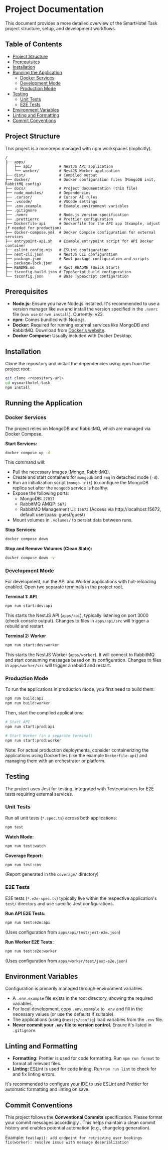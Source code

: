 # Project Documentation

This document provides a more detailed overview of the SmartHotel Task project structure, setup, and development workflows.

## Table of Contents

- [Project Structure](#project-structure)
- [Prerequisites](#prerequisites)
- [Installation](#installation)
- [Running the Application](#running-the-application)
  - [Docker Services](#docker-services)
  - [Development Mode](#development-mode)
  - [Production Mode](#production-mode)
- [Testing](#testing)
  - [Unit Tests](#unit-tests)
  - [E2E Tests](#e2e-tests)
- [Environment Variables](#environment-variables)
- [Linting and Formatting](#linting-and-formatting)
- [Commit Conventions](#commit-conventions)

## Project Structure

This project is a monorepo managed with npm workspaces (implicitly).

```
/
├── apps/
│   ├── api/            # NestJS API application
│   └── worker/         # NestJS Worker application
├── dist/               # Compiled output
├── docker/             # Docker configuration files (MongoDB init, RabbitMQ config)
├── docs/               # Project documentation (this file)
├── node_modules/       # Dependencies
├── .cursor/            # Cursor AI rules
├── .vscode/            # VSCode settings
├── .env.example        # Example environment variables
├── .gitignore
├── .nvmrc              # Node.js version specification
├── .prettierrc         # Prettier configuration
├── Dockerfile-api      # Dockerfile for the API app (Example, adjust if needed for production)
├── docker-compose.yml  # Docker Compose configuration for external services
├── entrypoint-api.sh   # Example entrypoint script for API Docker container
├── eslint.config.mjs   # ESLint configuration
├── nest-cli.json       # NestJS CLI configuration
├── package.json        # Root package configuration and scripts
├── package-lock.json
├── README.md           # Root README (Quick Start)
├── tsconfig.build.json # TypeScript build configuration
└── tsconfig.json       # Base TypeScript configuration
```

## Prerequisites

- **Node.js:** Ensure you have Node.js installed. It's recommended to use a version manager like `nvm` and install the version specified in the `.nvmrc` file (`nvm use` or `nvm install`). Currently: v22.
- **npm:** Comes bundled with Node.js.
- **Docker:** Required for running external services like MongoDB and RabbitMQ. Download from [Docker's website](https://www.docker.com/products/docker-desktop/).
- **Docker Compose:** Usually included with Docker Desktop.

## Installation

Clone the repository and install the dependencies using npm from the project root:

```bash
git clone <repository-url>
cd mysmarthotel-task
npm install
```

## Running the Application

### Docker Services

The project relies on MongoDB and RabbitMQ, which are managed via Docker Compose.

**Start Services:**

```bash
docker compose up -d
```

This command will:
- Pull the necessary images (Mongo, RabbitMQ).
- Create and start containers for `mongodb` and `rmq` in detached mode (`-d`).
- Run an initialization script (`mongo-init`) to configure the MongoDB replica set after the `mongodb` service is healthy.
- Expose the following ports:
    - MongoDB: `27017`
    - RabbitMQ AMQP: `5672`
    - RabbitMQ Management UI: `15672` (Access via http://localhost:15672, default user/pass: guest/guest)
- Mount volumes in `.volumes/` to persist data between runs.

**Stop Services:**

```bash
docker compose down
```

**Stop and Remove Volumes (Clean Slate):**

```bash
docker compose down -v
```

### Development Mode

For development, run the API and Worker applications with hot-reloading enabled. Open two separate terminals in the project root.

**Terminal 1: API**

```bash
npm run start:dev:api
```
This starts the NestJS API (`apps/api`), typically listening on port 3000 (check console output). Changes to files in `apps/api/src` will trigger a rebuild and restart.

**Terminal 2: Worker**

```bash
npm run start:dev:worker
```
This starts the NestJS Worker (`apps/worker`). It will connect to RabbitMQ and start consuming messages based on its configuration. Changes to files in `apps/worker/src` will trigger a rebuild and restart.

### Production Mode

To run the applications in production mode, you first need to build them:

```bash
npm run build:api
npm run build:worker
```

Then, start the compiled applications:

```bash
# Start API
npm run start:prod:api

# Start Worker (in a separate terminal)
npm run start:prod:worker
```

Note: For actual production deployments, consider containerizing the applications using Dockerfiles (like the example `Dockerfile-api`) and managing them with an orchestrator or platform.

## Testing

The project uses Jest for testing, integrated with Testcontainers for E2E tests requiring external services.

### Unit Tests

Run all unit tests (`*.spec.ts`) across both applications:

```bash
npm test
```

**Watch Mode:**

```bash
npm run test:watch
```

**Coverage Report:**

```bash
npm run test:cov
```
(Report generated in the `coverage/` directory)

### E2E Tests

E2E tests (`*.e2e-spec.ts`) typically live within the respective application's `test/` directory and use specific Jest configurations.

**Run API E2E Tests:**

```bash
npm run test:e2e:api
```
(Uses configuration from `apps/api/test/jest-e2e.json`)

**Run Worker E2E Tests:**

```bash
npm run test:e2e:worker
```
(Uses configuration from `apps/worker/test/jest-e2e.json`)

## Environment Variables

Configuration is primarily managed through environment variables.

- A `.env.example` file exists in the root directory, showing the required variables.
- For local development, copy `.env.example` to `.env` and fill in the necessary values (or use the defaults if suitable).
- The applications (using `@nestjs/config`) load variables from the `.env` file.
- **Never commit your `.env` file to version control.** Ensure it's listed in `.gitignore`.

## Linting and Formatting

- **Formatting:** Prettier is used for code formatting. Run `npm run format` to format all relevant files.
- **Linting:** ESLint is used for code linting. Run `npm run lint` to check for and fix linting errors.

It's recommended to configure your IDE to use ESLint and Prettier for automatic formatting and linting on save.

## Commit Conventions

This project follows the **Conventional Commits** specification. Please format your commit messages accordingly . This helps maintain a clean commit history and enables potential automation (e.g., changelog generation).

Example:
`feat(api): add endpoint for retrieving user bookings`
`fix(worker): resolve issue with message deserialization` 